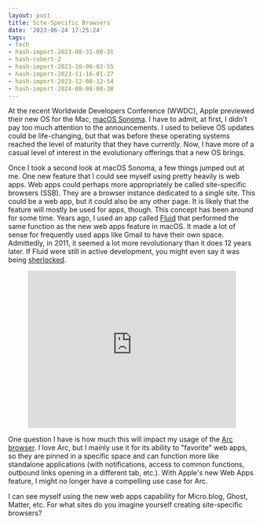 ```yaml
---
layout: post
title: Site-Specific Browsers
date: '2023-06-24 17:25:24'
tags:
- tech
- hash-import-2023-08-31-00-31
- hash-robert-2
- hash-import-2023-10-06-03-55
- hash-import-2023-11-16-01-27
- hash-import-2023-12-08-12-54
- hash-import-2024-08-08-00-38
---
```


At the recent Worldwide Developers Conference (WWDC), Apple previewed their new OS for the Mac, [macOS Sonoma](https://www.apple.com/macos/sonoma-preview/). I have to admit, at first, I didn't pay too much attention to the announcements. I used to believe OS updates could be life-changing, but that was before these operating systems reached the level of maturity that they have currently. Now, I have more of a casual level of interest in the evolutionary offerings that a new OS brings.

Once I took a second look at macOS Sonoma, a few things jumped out at me. One new feature that I could see myself using pretty heavily is web apps. Web apps could perhaps more appropriately be called site-specific browsers (SSB). They are a browser instance dedicated to a single site. This could be a web app, but it could also be any other page. It is likely that the feature will mostly be used for apps, though. This concept has been around for some time. Years ago, I used an app called [Fluid](https://en.wikipedia.org/wiki/Fluid_(web_browser)) that performed the same function as the new web apps feature in macOS. It made a lot of sense for frequently used apps like Gmail to have their own space. Admittedly, in 2011, it seemed a lot more revolutionary than it does 12 years later. If Fluid were still in active development, you might even say it was being [sherlocked](https://www.howtogeek.com/297651/what-does-it-mean-when-a-company-sherlocks-an-app/).

<figure class="kg-card kg-embed-card"><iframe src="https://player.vimeo.com/video/22820843?app_id=122963" width="424" height="320" frameborder="0" allow="autoplay; fullscreen; picture-in-picture" allowfullscreen title="Fluid"></iframe></figure>

One question I have is how much this will impact my usage of the [Arc browser](https://arc.net). I love Arc, but I mainly use it for its ability to "favorite" web apps, so they are pinned in a specific space and can function more like standalone applications (with notifications, access to common functions, outbound links opening in a different tab, etc.). With Apple's new Web Apps feature, I might no longer have a compelling use case for Arc.

I can see myself using the new web apps capability for Micro.blog, Ghost, Matter, etc. For what sites do you imagine yourself creating site-specific browsers?

